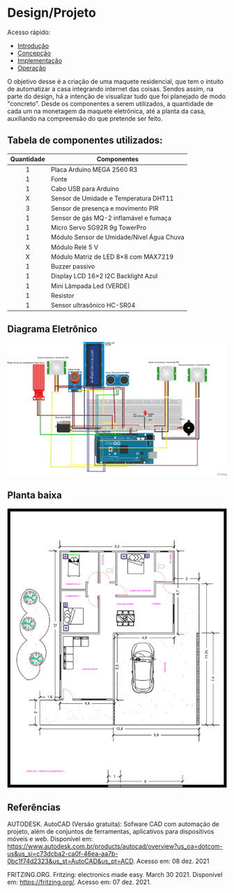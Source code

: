 # Design/Projeto

Acesso rápido: 
  - [Introdução](./introdução.md)
  - [Concepção](./concepção.md)
  - [Implementação](./implementação.md)
  - [Operação](./operação.md)


O objetivo desse é a criação de uma     maquete    residencial,    que tem o intuito de automatizar a casa integrando internet das coisas. Sendos assim, na parte do design,  há a intenção de visualizar tudo que foi planejado de modo "concreto". Desde os componentes  a serem utilizados, a quantidade de cada um na monetagem da maquete eletrônica, até a planta da casa, auxiliando na compreensão do que pretende ser feito.

## Tabela de componentes utilizados:

Quantidade  | Componentes
:---------:   | ------
1           | Placa Arduino MEGA 2560 R3
1           | Fonte
1           | Cabo USB para Arduino
X           | Sensor de Umidade e Temperatura DHT11
3           | Sensor de presença e movimento PIR
1           | Sensor de gás MQ-2 inflamável e fumaça
1           | Micro Servo SG92R 9g TowerPro
1           | Módulo Sensor de Umidade/Nível Água Chuva
X           | Módulo Relé 5 V 
X           | Módulo Matriz de LED 8×8 com MAX7219
1           | Buzzer passivo
1           | Display LCD 16×2 I2C Backlight Azul
1           | Mini Lâmpada Led (VERDE)
1           | Resistor
1           | Sensor ultrasônico HC-SR04

## Diagrama Eletrônico

![Diagrama](https://github.com/thaislisatchok/Projeto-Integrador-II/blob/main/figuras.md/Fritzing%20PI2.png)

## Planta baixa 


![Diagrama](https://github.com/thaislisatchok/Projeto-Integrador-II/blob/main/figura%20da%20planta%20da%20casa.png)

## Referências

AUTODESK. AutoCAD (Versão gratuita): Sofware CAD com automação de projeto, além de conjuntos de ferramentas, aplicativos para dispositivos móveis e web. Disponível em: https://www.autodesk.com.br/products/autocad/overview?us_oa=dotcom-us&us_si=c73dcba2-ca0f-46ea-aa7b-0bc1f74d2323&us_st=AutoCAD&us_pt=ACD. Acesso em: 08 dez. 2021

FRITZING.ORG. Fritzing: electronics made easy. March 30 2021. Disponível em: https://fritzing.org/. Acesso em: 07 dez. 2021.

